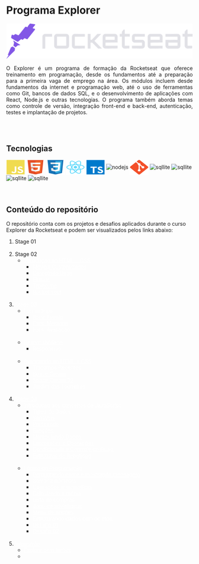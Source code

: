 # Programa Explorer
<img src="Explorer_img_Readme.svg">

<br>

<p style="text-align:justify;">O Explorer é um programa de formação da Rocketseat que oferece treinamento em programação, desde os fundamentos até a preparação para a primeira vaga de emprego na área. Os módulos incluem desde fundamentos da internet e programação web, até o uso de ferramentas como Git, bancos de dados SQL, e o desenvolvimento de aplicações com React, Node.js e outras tecnologias. O programa também aborda temas como controle de versão, integração front-end e back-end, autenticação, testes e implantação de projetos.</p>
<br><br>

## Tecnologias 
<div align="left" valign="top">
  <img align="center" alt="Js" height="40" width="50" src="https://raw.githubusercontent.com/devicons/devicon/master/icons/javascript/javascript-plain.svg"/>
  <img align="center" alt="HTML" height="40" width="50" src="https://raw.githubusercontent.com/devicons/devicon/master/icons/html5/html5-original.svg"/>
  <img align="center" alt="CSS" height="40" width="50" src="https://raw.githubusercontent.com/devicons/devicon/master/icons/css3/css3-original.svg"/>
  <img align="center" alt="React" height="40" width="50" src="https://raw.githubusercontent.com/devicons/devicon/master/icons/react/react-original.svg"/>
  <img align="center" alt="Js" height="40" width="50" src="https://raw.githubusercontent.com/devicons/devicon/master/icons/typescript/typescript-plain.svg"/>
  <img align="center" alt="nodejs" height="40" width="50" src="https://cdn.worldvectorlogo.com/logos/nodejs-icon.svg">
  <img align="center" alt="git" height="40" width="50" src="https://raw.githubusercontent.com/devicons/devicon/master/icons/git/git-original.svg"/>
  <img align="center" alt="sqllite" height="80" width="80" src="https://cdn.jsdelivr.net/gh/devicons/devicon/icons/sqlite/sqlite-original-wordmark.svg"/>
  <img align="center" alt="sqllite" height="50" width="40" src="https://cdn.jsdelivr.net/gh/devicons/devicon/icons/figma/figma-original.svg" />
  <img align="center" alt="sqllite" height="45" width="50" src="https://cdn.jsdelivr.net/gh/devicons/devicon/icons/heroku/heroku-original-wordmark.svg"/>
  <img align="center" alt="sqllite" height="40" width="50" src="https://cdn.jsdelivr.net/gh/devicons/devicon/icons/jest/jest-plain.svg" />        
</div><br><br>

## Conteúdo do repositório
O repositório conta com os projetos e desafios aplicados durante o curso Explorer da Rocketseat e podem ser visualizados pelos links abaixo:

<ol>
  <li>Stage 01</li><BR>
  <li><a href="https://github.com/devAugustoW/rocketseat_explorer/tree/main/stage_02" style="text-decoration:none;">Stage 02</a>
    <ul>
      <li><a href="https://github.com/devAugustoW/rocketseat_explorer/tree/main/stage_02" style="color:white;">Introdução ao HTML e CSS</a>
        <ul>
          <li><a href="https://devaugustow.github.io/rocketseat_explorer/stage_02/moveis_customizados/index.html" style="color:white;">Móveis Customizados</a></li>
          <li><a href="https://devaugustow.github.io/rocketseat_explorer/stage_02/corrigindo_bugs/index.html" style="color:white;">Corrigindo Bugs</a></li>
          <li><a href="https://devaugustow.github.io/rocketseat_explorer/stage_02/flutuar/index.html" style="color:white;">Flutuar</a></li>
          <li><a href="https://devaugustow.github.io/rocketseat_explorer/stage_02/treine_me/index.html" style="color:white;">Treine.me</a></li>
          <li><a href="https://devaugustow.github.io/rocketseat_explorer/stage_02/rocket_sect/index.html" style="color:white;">Rocket.sect</a></li>
        </ul>
      </li>
    </ul><BR>
  </li>
  <li><a href="https://github.com/devAugustoW/rocketseat_explorer/tree/main/stage_03" style="color:white;">Stage 03</a>
    <ul>
      <li><a href="https://github.com/devAugustoW/rocketseat_explorer/tree/main/stage_03/formularios" style="color:white;">Formulários</a>
        <ul>
          <li><a href="https://devaugustow.github.io/rocketseat_explorer/stage_03/formularios/form_01/index.html" style="color:white;">Form Evento</a></li>
          <li><a href="https://devaugustow.github.io/rocketseat_explorer/stage_03/formularios/form_02/index.html" style="color:white;">Form Mentoria</a></li>
          <li><a href="https://devaugustow.github.io/rocketseat_explorer/stage_03/formularios/form_03/index.html" style="color:white;">Form Avaliacao</a></li>
        </ul><BR>
      </li>
      <li><a href="https://github.com/devAugustoW/rocketseat_explorer/tree/main/stage_03/responsividade" style="color:white;">Responsividade</a>
        <ul>
          <li><a href="https://devaugustow.github.io/rocketseat_explorer/stage_03/responsividade/index.html" style="color:white;">Responsivo</a></li>
        </ul>
      </li><BR>
      <li><a href="https://github.com/devAugustoW/rocketseat_explorer/tree/main/stage_03/avancando" style="color:white;">Avançando no HTML e CSS</a>
        <ul>
          <li><a href="https://devaugustow.github.io/rocketseat_explorer/stage_03/avancando/trabalhos_recentes/index.html" style="color:white;">Trabalhos Recentes</a></li>
          <li><a href="https://devaugustow.github.io/rocketseat_explorer/stage_03/avancando/space_cream/index.html" style="color:white;">Space Cream</a></li>
          <li><a href="https://devaugustow.github.io/rocketseat_explorer/stage_03/avancando/space_cream_02/index.html" style="color:white;">Space Cream 02</a></li>
          <li><a href="https://devaugustow.github.io/rocketseat_explorer/stage_03/avancando/toupeiras/index.html" style="color:white;">Jardim das Toupeiras</a></li><BR>
        </ul>
      </li>
    </ul>
  </li>
  <li><a href="https://github.com/devAugustoW/rocketseat_explorer/tree/main/stage_04" style="color: white;">Stage 04</a>
    <ul>
      <li><a href="https://github.com/devAugustoW/rocketseat_explorer/tree/main/stage_04/introucao_JS" style="color:white;">Introdução aos conceitos de JavaScript</a>
        <ul>
            <li><a href="" style="color:white;">Tipos de Dados</a></li>
            <li><a href="" style="color:white;">Variáveis</a></li>
            <li><a href="" style="color:white;">Praticando</a></li>
            <li><a href="" style="color:white;">Funções</a></li>
            <li><a href="" style="color:white;">Manipulando Dados</a></li>
            <li><a href="" style="color:white;">Expressões e Operações</a></li>
            <li><a href="" style="color:white;">Condicionais e Controle de Fluxo</a></li>
            <li><a href="" style="color:white;">Estruturas de Repetição</a></li>
        </ul>
      </li> <br>
      <li><a href="https://github.com/devAugustoW/rocketseat_explorer/tree/main/stage_04/algoritmos_e_logica"style="color: white;">Lógica de Programação</a>
        <ul> 
          <li><a href="" style="color:white;">Perguntando nome e mostrando mensagem</a></li>
          <li><a href="" style="color:white;">Somar 2 númeors</a></li>
          <li><a href="" style="color:white;">Operações matemáticas</a></li>
          <li><a href="" style="color:white;">Calculando a média</a></li>
          <li><a href="" style="color:white;">Lista de compras</a></li>
          <li><a href="" style="color:white;">Jogo de advinhação</a></li>
          <li><a href="" style="color:white;">Menu de opções</a></li>
          <li><a href="" style="color:white;">Estruturando dados com objetos</a></li>
          <li><a href="" style="color:white;">Desafio 01</a></li>
          <li><a href="" style="color:white;">Desafio 02</a></li>
        </ul>
      </li>
    </ul>
  </li> <br>
  <li><a href="https://github.com/devAugustoW/rocketseat_explorer/tree/main/intensivao" style="color: white;">Intensivão</a>
    <ul>
      <li><a href="https://github.com/devAugustoW/rocketseat_explorer/tree/main/intensivao/explore_sem_limites" style="color:white;">Explore sem limites</a></li>
      <li><a href="" style="color:white;"></a></li>
  </li>
